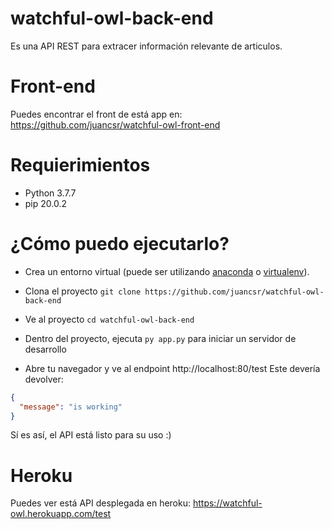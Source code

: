 # watchful-owl-back-end
Es una API REST para extracer información relevante de articulos.

# Front-end
Puedes encontrar el front de está app en: https://github.com/juancsr/watchful-owl-front-end

# Requierimientos
- Python 3.7.7
- pip 20.0.2 

# ¿Cómo puedo ejecutarlo?
* Crea un entorno virtual (puede ser utilizando [anaconda](https://www.anaconda.com/distribution/) o [virtualenv](https://virtualenv.pypa.io/en/stable/)).
* Clona el proyecto `git clone https://github.com/juancsr/watchful-owl-back-end`
* Ve al proyecto `cd watchful-owl-back-end`
* Dentro del proyecto, ejecuta `py app.py` para iniciar un servidor de desarrollo

* Abre tu navegador y ve al endpoint http://localhost:80/test
Este devería devolver: 
```json
{
  "message": "is working"
}
```

Sí es así, el API está listo para su uso :)

# Heroku
Puedes ver está API desplegada en heroku: https://watchful-owl.herokuapp.com/test
